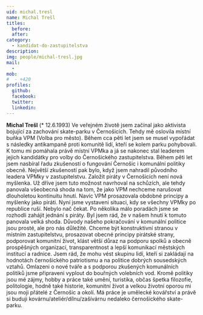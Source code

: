 ```yaml
---
uid: michal.tresl
name: Michal Trešl
titles:
  before: 
  after:
category:
  - kandidat-do-zastupitelstva
description: 
img: people/michal-tresl.jpg
mail:
  - 
mob:
#  - +420
profiles:
  github:
  facebook: 
  twitter:
  linkedin: 
---
```


**Michal Trešl** (* 12.6.1993) Ve veřejném životě jsem začínal jako aktivista bojující za zachování skate-parku v Černošicích. Tehdy mě oslovila místní buňka VPM (Volba pro město). Během cca pěti let jsem se musel vypořádat s následky antikampaně proti komunitě lidí, kteří se kolem parku pohybovali. K tomu mi pomáhala právě místní VPMka a já se nakonec stal leaderem jejich kandidátky pro volby do Černošického zastupitelstva. Během pěti let jsem nasbíral řadu zkušeností o fungování Černošic i komunální politiky obecně. Největší zkušeností pak bylo, když jsem nahradil původního leadera VPMky v zastupitelstvu. Založit piráty v Černošicích není nová myšlenka. Už dříve jsem tuto možnost navrhoval na schůzích, ale tehdy panovala všeobecná shoda na tom, že jako VPM nechceme narušovat dlouholetou kontinuitu hnutí. Navíc VPM prosazovala obdobné principy a myšlenky jako piráti. Nyní jsme vystaveni situaci, kdy se všechny VPMky po republice ruší. Nebylo nač čekat. Po několika málo poradách jsme se rozhodli zahájit jednání s piráty. Byl jsem rád, že v našem hnutí k tomuto panovala velká shoda. Důvody našeho pokračování v komunální politice jsou prosté, ale pro nás důležité. Chceme být konstruktivní stranou v místním zastupitelstvu, prosazovat obecné principy pirátské strany, podporovat komunitní život, klást větší důraz na podporu spolků a obecně prospěšných organizací, transparentnost a lepší komunikací městských institucí a radnice. Jsem rád, že mohu vést skupinu lidí, kteří si zakládají na hodnotách černošického patriotismu a na politice dobrých sousedských vztahů. Omlazeni o nové tváře a s podporou zkušených komunálních politiků jsme připraveni vyplout do bouřných volebních vod. Kromě politiky jsou mé zájmy, hobby a práce také umění, turistika, občas špetka filozofie, politologie, hodně také historie, komunitní život a velkou životní oporou mi jsou moji přátelé z Černošic a okolí. Má práce je umělecké kovářství a právě si buduji kovárnu/ateliér/dílnu/zašívárnu nedaleko černošického skate-parku.
